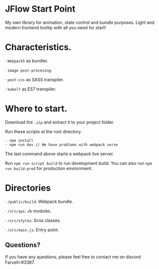 # JFlow Start Point

My own library for animation, state control and bundle purposes. Light and modern frontend tooltip with all you need for start!


# Characteristics.

· `Webpack5` as bundler.

· `image post-procesing`.

· `post-css` as SASS transpiler.

· `babel7` as ES7 transpiler.


# Where to start.

Download the `.zip` and extract it to your project folder.

Run these scripts at the root directory.

    - npm install
    - npm run dev // We have problems with webpack serve

The last command above starts a webpack live server.

Run `npm run-script build` to run development build. You can also run `npm run build-prod` for production environment.


# Directories

· `/public/build`: Webpack bundle.

· `/src/api`: Js modules.

· `/src/styles`: Scss classes.

· `/src/main.js`: Entry point.


Questions?
----------

If you have any questions, please feel free to contact me on discord Farvell⚡#3387.
